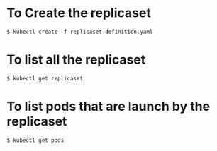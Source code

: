 # To Create the replicaset

`$ kubectl create -f replicaset-definition.yaml`
# To list all the replicaset

`$ kubectl get replicaset`
# To list pods that are launch by the replicaset

`$ kubectl get pods`

